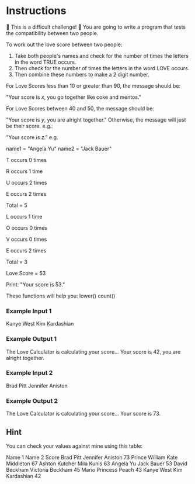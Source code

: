 # Instructions
💪 This is a difficult challenge! 💪
You are going to write a program that tests the compatibility between two people.

To work out the love score between two people:

1. Take both people's names and check for the number of times the letters in the word TRUE occurs.
2. Then check for the number of times the letters in the word LOVE occurs.
3. Then combine these numbers to make a 2 digit number.

For Love Scores less than 10 or greater than 90, the message should be:

"Your score is *x*, you go together like coke and mentos."


For Love Scores between 40 and 50, the message should be:

"Your score is *y*, you are alright together."
Otherwise, the message will just be their score. e.g.:

"Your score is *z*."
e.g.

name1 = "Angela Yu"
name2 = "Jack Bauer"

T occurs 0 times

R occurs 1 time

U occurs 2 times

E occurs 2 times

Total = 5

L occurs 1 time

O occurs 0 times

V occurs 0 times

E occurs 2 times

Total = 3

Love Score = 53

Print: "Your score is 53."


These functions will help you:
lower() count()

### Example Input 1
Kanye West
Kim Kardashian

### Example Output 1
The Love Calculator is calculating your score...
Your score is 42, you are alright together.

### Example Input 2
Brad Pitt
Jennifer Aniston
### Example Output 2
The Love Calculator is calculating your score...
Your score is 73.

## Hint
You can check your values against mine using this table:

Name 1	        Name 2	            Score
Brad Pitt	    Jennifer Aniston	73
Prince William	Kate Middleton	    67
Ashton Kutcher	Mila Kunis	        63
Angela Yu	    Jack Bauer	        53
David Beckham	Victoria Beckham	45
Mario	        Princess Peach  	43
Kanye West	    Kim Kardashian	    42
